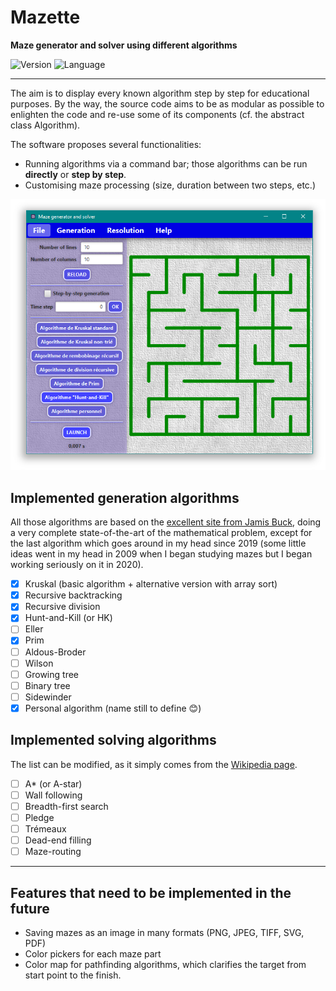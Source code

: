 # Mazette

**Maze generator and solver using different algorithms**

![Version](https://img.shields.io/badge/Version-1.0-blue)
![Language](https://img.shields.io/badge/Language-Java/JavaFX-green)

------

The aim is to display every known algorithm step by step for educational purposes. By the way, the source code aims to be as modular as possible to enlighten the code and re-use some of its components (cf. the abstract class Algorithm).

The software proposes several functionalities:
 * Running algorithms via a command bar; those algorithms can be run **directly** or **step by step**.
 * Customising maze processing (size, duration between two steps, etc.)

![Application main page](res/main_page.png)

## Implemented generation algorithms

All those algorithms are based on the [excellent site from Jamis Buck](http://weblog.jamisbuck.org/2011/2/7/maze-generation-algorithm-recap), doing a very complete state-of-the-art of the mathematical problem, except for the last algorithm which goes around in my head since 2019 (some little ideas went in my head in 2009 when I began studying mazes but I began working seriously on it in 2020).

- [X] Kruskal (basic algorithm + alternative version with array sort)
- [X] Recursive backtracking
- [X] Recursive division
- [X] Hunt-and-Kill (or HK)
- [ ] Eller
- [X] Prim
- [ ] Aldous-Broder
- [ ] Wilson
- [ ] Growing tree
- [ ] Binary tree
- [ ] Sidewinder
- [X] Personal algorithm (name still to define 😊)

## Implemented solving algorithms

The list can be modified, as it simply comes from the [Wikipedia page](https://en.wikipedia.org/wiki/Maze_solving_algorithm).

- [ ] A* (or A-star)
- [ ] Wall following
- [ ] Breadth-first search
- [ ] Pledge
- [ ] Trémeaux
- [ ] Dead-end filling
- [ ] Maze-routing

------

## Features that need to be implemented in the future

 * Saving mazes as an image in many formats (PNG, JPEG, TIFF, SVG, PDF)
 * Color pickers for each maze part
 * Color map for pathfinding algorithms, which clarifies the target from start point to the finish.
